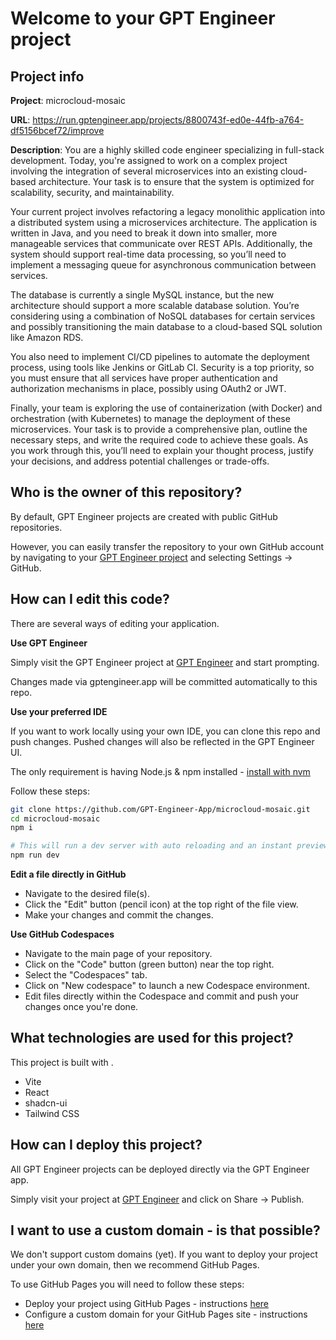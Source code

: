 # Welcome to your GPT Engineer project

## Project info

**Project**: microcloud-mosaic 

**URL**: https://run.gptengineer.app/projects/8800743f-ed0e-44fb-a764-df5156bcef72/improve

**Description**: You are a highly skilled code engineer specializing in full-stack development. Today, you're assigned to work on a complex project involving the integration of several microservices into an existing cloud-based architecture. Your task is to ensure that the system is optimized for scalability, security, and maintainability.

Your current project involves refactoring a legacy monolithic application into a distributed system using a microservices architecture. The application is written in Java, and you need to break it down into smaller, more manageable services that communicate over REST APIs. Additionally, the system should support real-time data processing, so you’ll need to implement a messaging queue for asynchronous communication between services.

The database is currently a single MySQL instance, but the new architecture should support a more scalable database solution. You’re considering using a combination of NoSQL databases for certain services and possibly transitioning the main database to a cloud-based SQL solution like Amazon RDS.

You also need to implement CI/CD pipelines to automate the deployment process, using tools like Jenkins or GitLab CI. Security is a top priority, so you must ensure that all services have proper authentication and authorization mechanisms in place, possibly using OAuth2 or JWT.

Finally, your team is exploring the use of containerization (with Docker) and orchestration (with Kubernetes) to manage the deployment of these microservices. Your task is to provide a comprehensive plan, outline the necessary steps, and write the required code to achieve these goals. As you work through this, you’ll need to explain your thought process, justify your decisions, and address potential challenges or trade-offs. 

## Who is the owner of this repository?
By default, GPT Engineer projects are created with public GitHub repositories.

However, you can easily transfer the repository to your own GitHub account by navigating to your [GPT Engineer project](https://run.gptengineer.app/projects/8800743f-ed0e-44fb-a764-df5156bcef72/improve) and selecting Settings -> GitHub. 

## How can I edit this code?
There are several ways of editing your application.

**Use GPT Engineer**

Simply visit the GPT Engineer project at [GPT Engineer](https://run.gptengineer.app/projects/8800743f-ed0e-44fb-a764-df5156bcef72/improve) and start prompting.

Changes made via gptengineer.app will be committed automatically to this repo.

**Use your preferred IDE**

If you want to work locally using your own IDE, you can clone this repo and push changes. Pushed changes will also be reflected in the GPT Engineer UI.

The only requirement is having Node.js & npm installed - [install with nvm](https://github.com/nvm-sh/nvm#installing-and-updating)

Follow these steps: 

```sh
git clone https://github.com/GPT-Engineer-App/microcloud-mosaic.git
cd microcloud-mosaic
npm i

# This will run a dev server with auto reloading and an instant preview.
npm run dev
```

**Edit a file directly in GitHub**

- Navigate to the desired file(s).
- Click the "Edit" button (pencil icon) at the top right of the file view.
- Make your changes and commit the changes.

**Use GitHub Codespaces**

- Navigate to the main page of your repository.
- Click on the "Code" button (green button) near the top right.
- Select the "Codespaces" tab.
- Click on "New codespace" to launch a new Codespace environment.
- Edit files directly within the Codespace and commit and push your changes once you're done.

## What technologies are used for this project?

This project is built with .

- Vite
- React
- shadcn-ui
- Tailwind CSS

## How can I deploy this project?

All GPT Engineer projects can be deployed directly via the GPT Engineer app. 

Simply visit your project at [GPT Engineer](https://run.gptengineer.app/projects/8800743f-ed0e-44fb-a764-df5156bcef72/improve) and click on Share -> Publish.

## I want to use a custom domain - is that possible?

We don't support custom domains (yet). If you want to deploy your project under your own domain, then we recommend GitHub Pages.

To use GitHub Pages you will need to follow these steps: 
- Deploy your project using GitHub Pages - instructions [here](https://docs.github.com/en/pages/getting-started-with-github-pages/creating-a-github-pages-site#creating-your-site)
- Configure a custom domain for your GitHub Pages site - instructions [here](https://docs.github.com/en/pages/configuring-a-custom-domain-for-your-github-pages-site)